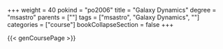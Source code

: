 +++
weight = 40
pokind = "po2006"
title = "Galaxy Dynamics"
degree = "msastro"
parents = [""]
tags = ["msastro", "Galaxy Dynamics", ""]
categories = ["course"]
bookCollapseSection = false
+++

{{< genCoursePage >}}
